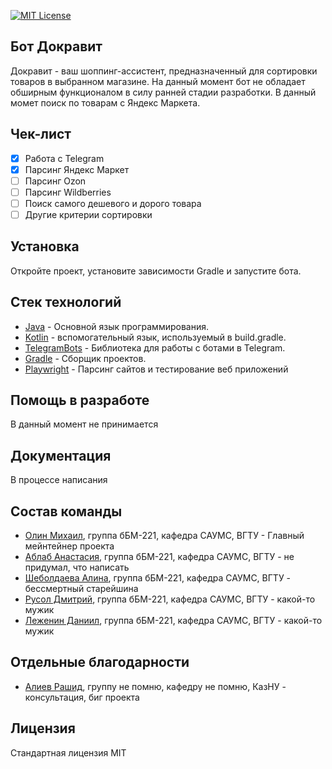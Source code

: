 [![MIT License](http://img.shields.io/badge/license-MIT-blue.svg?style=flat)](https://github.com/xtupis/Dokravit/blob/master/LICENSE)
## Бот Докравит

Докравит - ваш шоппинг-ассистент, предназначенный для сортировки товаров в выбранном магазине.
На данный момент бот не обладает обширным функционалом в силу ранней стадии разработки.
В данный момет поиск по товарам с Яндекс Маркета.

## Чек-лист

- [X] Работа с Telegram
- [x] Парсинг Яндекс Маркет
- [ ] Парсинг Ozon
- [ ] Парсинг Wildberries
- [ ] Поиск самого дешевого и дорого товара
- [ ] Другие критерии сортировки

## Установка

Откройте проект, установите зависимости Gradle и запустите бота.

## Стек технологий

* [Java](https://www.java.com/en/) - Основной язык программирования.
* [Kotlin](https://kotlinlang.org/) - вспомогательный язык, используемый в build.gradle.
* [TelegramBots](https://github.com/rubenlagus/TelegramBots) - Библиотека для работы с ботами в Telegram.
* [Gradle](https://gradle.org/) - Сборщик проектов.
* [Playwright](https://playwright.dev/) - Парсинг сайтов и тестирование веб приложений

## Помощь в разработе

В данный момент не принимается

## Документация

В процессе написания

## Состав команды

* [Олин Михаил](https://github.com/xtupis), группа бБМ-221, кафедра САУМС, ВГТУ - Главный мейнтейнер проекта
* [Аблаб Анастасия](https://vk.com/id225851676), группа бБМ-221, кафедра САУМС, ВГТУ - не придумал, что написать
* [Шеболдаева Алина](https://vk.com/trixeee), группа бБМ-221, кафедра САУМС, ВГТУ - бессмертный старейшина
* [Русол Дмитрий](https://vk.com/dm_rusol23), группа бБМ-221, кафедра САУМС, ВГТУ - какой-то мужик
* [Леженин Даниил](https://vk.com/id162934731), группа бБМ-221, кафедра САУМС, ВГТУ - какой-то мужик


## Отдельные благодарности

* [Алиев Рашид](https://github.com/FynnFu), группу не помню, кафедру не помню, КазНУ - консультация, биг проекта


## Лицензия
Стандартная лицензия MIT